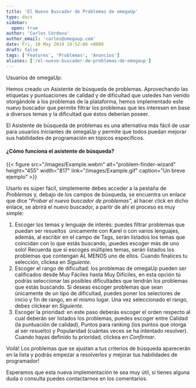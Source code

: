 ```yaml
---
title: 'El Nuevo Buscador de Problemas de omegaUp'
type: docs
sidebar:
  open: true
author: 'Carlos Córdova'
author_email: 'carlos@omegaup.com'
date: Fri, 10 May 2019 19:52:06 +0000
draft: false
tags: ['Features', 'Problemas', 'Anuncios']
aliases: ['/el-nuevo-buscador-de-problemas-de-omegaup']
---
```


Usuarios de omegaUp:

Hemos creado un Asistente de búsqueda de problemas. Aprovechando las etiquetas y puntuaciones de calidad y de dificultad que ustedes han venido otorgándole a los problemas de la plataforma, hemos implementado este nuevo buscador que permite filtrar los problemas que les interesen en base a diversos temas y la dificultad que éstos deberían poseer.

El Asistente de búsqueda de problemas es una alternativa más fácil de usar para usuarios iniciantes de omegaUp y permite que todos puedan mejorar sus habilidades de programación en tópicos específicos.

#### **¿Cómo funciona el asistente de búsqueda?**

{{< figure src="/images/Example.webm" alt="problem-finder-wizard" height="455" width="817" link="/images/Example.gif" caption="Un breve ejemplo" >}}

Usarlo es súper fácil, simplemente debes acceder a la pestaña de _Problemas_ y, debajo de los campos de búsqueda, se encuentra un enlace que dice “_Probar el nuevo buscador de problemas”,_ al hacer click en dicho enlace, se abrirá el nuevo buscador, a partir de ahí el proceso es muy simple:

1.  Escoger los temas y lenguaje de interés: puedes filtrar problemas que puedan ser resueltos  únicamente con Karel o con varios lenguajes, además, al escribir en el campo de Tags, serán listados los temas que coincidan con lo que estás buscando, ¡puedes escoger más de uno solo! Recuerda que si escoges múltiples temas, serán listados los problemas que contengan AL MENOS uno de ellos. Cuando finalices tu selección, clickea en _Siguiente._
2.  Escoger el rango de dificultad: los problemas de omegaUp pueden ser calificados desde Muy Fáciles hasta Muy Difíciles, en esta opción tú podrás seleccionar las posibles dificultades que tendrán los problemas que estás buscando. Si deseas escoger problemas que sean únicamente de un tipo de dificultad, puedes poner los selectores de inicio y fin de rango, en el mismo lugar. Una vez seleccionado el rango, debes clickear en _Siguiente._
3.  Escoger la prioridad: en este paso deberás escoger el orden respecto al cual deberán ser listados los problemas, puedes escoger entre Calidad (la puntuación de calidad), Puntos para ranking (los puntos que otorga al ser resuelto) y Popularidad (cuántas veces se ha intentado resolver). Cuando hayas definido tu prioridad, clickea en _Confirmar_.

Voilà! Los problemas que se ajustan a tus criterios de búsqueda aparecerán en la lista y podrás empezar a resolverlos y mejorar tus habilidades de programador!

Esperamos que esta nueva implementación te sea muy útil, si tienes alguna duda o consulta puedes contactarnos en los comentarios.
